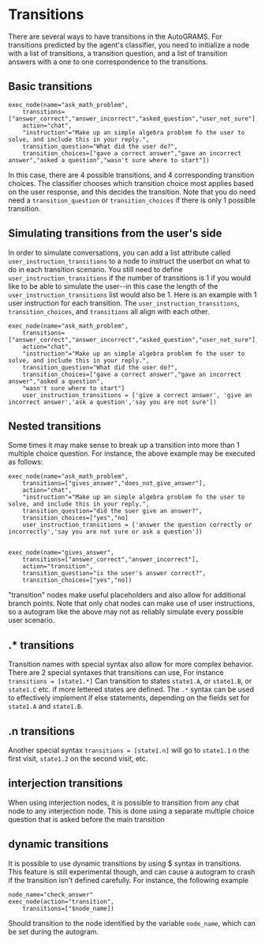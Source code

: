 # Transitions

There are several ways to have transitions in the AutoGRAMS. For transitions predicted by the agent's classifier, you need to initialize a node with a list of transitions, a transition question, and a list of transition answers with a one to one correspondence to the transitions.



## Basic transitions


```
exec_node(name="ask_math_problem",
    transitions=["answer_correct","answer_incorrect","asked_question","user_not_sure"],
    action="chat",
    "instruction"="Make up an simple algebra problem fo the user to solve, and include this in your reply.",
    transition_question="What did the user do?",
    transition_choices=["gave a correct answer","gave an incorrect answer","asked a question","wasn't sure where to start"])
```

In this case, there are 4 possible transitions, and 4 corresponding transition choices. The classifier chooses which transition choice most applies based on the user response, and this decides the transition. Note that you do need need a `transition_question` or `transition_choices` if there is only 1 possible transition.

## Simulating transitions from the user's side

In order to simulate conversations, you can add a list attribute called `user_instruction_transitions` to a node to instruct the userbot on what to do in each transition scenario. You still need to define `user_instruction_transitions` if the number of transitions is 1 if you would like to be able to simulate the user--in this case the length of the `user_instruction_transitions` list would also be 1. Here is an example with 1 user instruction for each transition. The `user_instruction_transitions`, `transition_choices`, and `transitions` all align with each other.

```
exec_node(name="ask_math_problem",
    transitions=["answer_correct","answer_incorrect","asked_question","user_not_sure"],
    action="chat",
    "instruction"="Make up an simple algebra problem fo the user to solve, and include this in your reply.",
    transition_question="What did the user do?",
    transition_choices=["gave a correct answer","gave an incorrect answer","asked a question",
    "wasn't sure where to start"]
    user_instruction_transitions = ['give a correct answer', 'give an incorrect answer','ask a question','say you are not sure'])
```



## Nested transitions

Some times it may make sense to break up a transition into more than 1 multiple choice question. For instance, the above example may be executed as follows: 


```
exec_node(name="ask_math_problem",
    transitions=["gives_answer","does_not_give_answer"],
    action="chat",
    "instruction"="Make up an simple algebra problem fo the user to solve, and include this in your reply.",
    transition_question="did the suer give an answer?",
    transition_choices=["yes","no]
    user_instruction_transitions = ['answer the question correctly or incorrectly','say you are not sure or ask a question'])


exec_node(name="gives_answer",
    transitions=["answer_correct","answer_incorrect"],
    action="transition",
    transition_question="is the user's answer correct?",
    transition_choices=["yes","no])

```

"transition" nodes make useful placeholders and also allow for additional branch points.
Note that only chat nodes can make use of user instructions, so a autogram like the above may not as reliably simulate every possible user scenario.




## .* transitions



Transition names with special syntax also allow for more complex behavior. There are 2 special syntaxes that transitions can use, For instance `transitions = [state1.*]` Can transition to states `state1.A`, or `state1.B`, or `state1.C` etc. if more lettered states are defined. The `.*` syntax can be used to effectively implement if else statements, depending on the fields set for `state1.A` and `state1.B`. 




## .n transitions

Another special syntax `transitions = [state1.n]` will go to `state1.1` n the first visit, `state1.2` on the second visit, etc.




## interjection transitions

When using interjection nodes, it is possible to transition from any chat node to any interjection node. This is done using a separate multiple choice question that is asked before the main transition



## dynamic transitions

It is possible to use dynamic transitions by using $ syntax in transitions. This feature is still experimental though, and can cause a autogram to crash if the transition isn't defined carefully. For instance, the following example

```
node_name="check_answer"
exec_node(action="transition",
    transitions=["$node_name])
```

Should transition to the node identified by the variable `node_name`, which can be set during the autogram.



